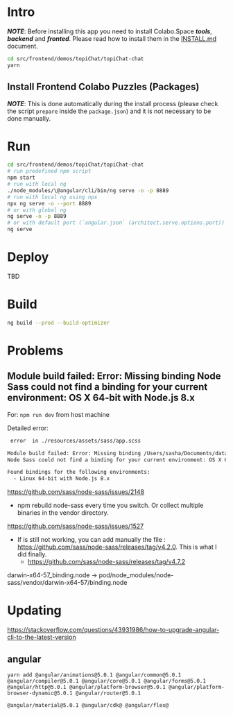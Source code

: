 # Intro

***NOTE***: Before installing this app you need to install Colabo.Space ***tools***, ***backend*** and ***fronted***. Please read how to install them in the [INSTALL.md](../../../INSTALL.md) document.

```sh
cd src/frontend/demos/topiChat/topiChat-chat
yarn
```

## Install Frontend Colabo Puzzles (Packages)

***NOTE***: This is done automatically during the install process (please check the script `prepare` inside the `package.json`) and it is not necessary to be done manually.

# Run

```sh
cd src/frontend/demos/topiChat/topiChat-chat
# run predefined npm script
npm start
# run with local ng
./node_modules/\@angular/cli/bin/ng serve -o -p 8889
# run with local ng using npx
npx ng serve -o --port 8889
# or with global ng
ng serve -o -p 8889
# or with default port (`angular.json` (architect.serve.options.port)) and without openning browser (no `-o`)
ng serve
```

# Deploy

TBD

# Build

```sh
ng build --prod --build-optimizer
```

# Problems

## Module build failed: Error: Missing binding Node Sass could not find a binding for your current environment: OS X 64-bit with Node.js 8.x

For: `npm run dev` from host machine

Detailed error:

```txt
 error  in ./resources/assets/sass/app.scss

Module build failed: Error: Missing binding /Users/sasha/Documents/data/development/jobs/SEO/PayOnDelivery/pod/node_modules/node-sass/vendor/darwin-x64-57/binding.node
Node Sass could not find a binding for your current environment: OS X 64-bit with Node.js 8.x

Found bindings for the following environments:
  - Linux 64-bit with Node.js 8.x
```

https://github.com/sass/node-sass/issues/2148
+ npm rebuild node-sass every time you switch. Or collect multiple binaries in the vendor directory.

https://github.com/sass/node-sass/issues/1527
+ If is still not working, you can add manually the file : https://github.com/sass/node-sass/releases/tag/v4.2.0. This is what I did finally.
    + https://github.com/sass/node-sass/releases/tag/v4.7.2

darwin-x64-57_binding.node -> 
    pod/node_modules/node-sass/vendor/darwin-x64-57/binding.node

# Updating

https://stackoverflow.com/questions/43931986/how-to-upgrade-angular-cli-to-the-latest-version

## angular

`yarn add @angular/animations@5.0.1 @angular/common@5.0.1 @angular/compiler@5.0.1 @angular/core@5.0.1 @angular/forms@5.0.1 @angular/http@5.0.1 @angular/platform-browser@5.0.1 @angular/platform-browser-dynamic@5.0.1 @angular/router@5.0.1`

`@angular/material@5.0.1
@angular/cdk@
@angular/flex@`
